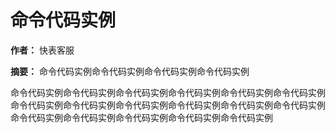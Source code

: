 # 命令代码实例

**作者：** 快表客服

**摘要：** 命令代码实例命令代码实例命令代码实例命令代码实例

命令代码实例命令代码实例命令代码实例命令代码实例命令代码实例命令代码实例命令代码实例命令代码实例命令代码实例命令代码实例命令代码实例命令代码实例命令代码实例命令代码实例命令代码实例命令代码实例命令代码实例